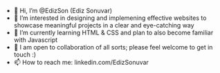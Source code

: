 - 👋 Hi, I’m @EdizSon (Ediz Sonuvar)
- 👀 I’m interested in designing and implemening effective websites to showcase meaningful projects in a clear and eye-catching way
- 🌱 I’m currently learning HTML & CSS and plan to also become familiar with Javascript
- 💞️ I am open to collaboration of all sorts; please feel welcome to get in touch :)
- 📫 How to reach me: linkedin.com/EdizSonuvar

<!---
EdizSon/EdizSon is a ✨ special ✨ repository because its `README.md` (this file) appears on your GitHub profile.
You can click the Preview link to take a look at your changes.
--->
